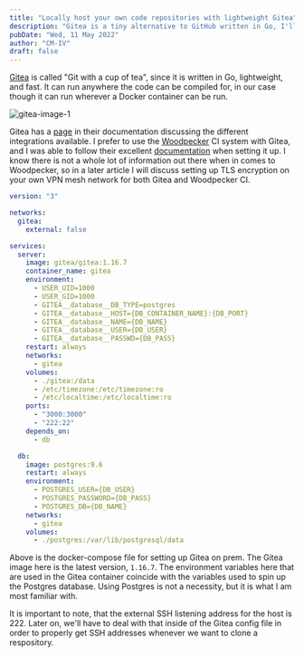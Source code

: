 ```yaml
---
title: "Locally host your own code repositories with lightweight Gitea"
description: "Gitea is a tiny alternative to GitHub written in Go, I'll show you how to use it."
pubDate: "Wed, 11 May 2022"
author: "CM-IV"
draft: false
---
```


[Gitea](https://gitea.io/en-us/) is called "Git with a cup of tea", since it is written in Go, lightweight, and fast.  It can run anywhere the code can be compiled for, in our case though it can run wherever a Docker container can be run.

<img class="image" alt="gitea-image-1" src="https://ik.imagekit.io/xbkhabiqcy9/img/gitea_59262IRyj.webp?ik-sdk-version=javascript-1.4.3&updatedAt=1652312437020" width={860} height={392} alt="Whoogle Search Image" />

Gitea has a [page](https://gitea.com/gitea/awesome-gitea#user-content-devops) in their documentation discussing the different integrations available.  I prefer to use the [Woodpecker](https://github.com/woodpecker-ci/woodpecker) CI system with Gitea, and I was able to follow their excellent [documentation](https://woodpecker-ci.org/docs/intro) when setting it up.  I know there is not a whole lot of information out there when in comes to Woodpecker, so in a later article I will discuss setting up TLS encryption on your own VPN mesh network for both Gitea and Woodpecker CI.

```yaml
version: "3"

networks:
  gitea:
    external: false

services:
  server:
    image: gitea/gitea:1.16.7
    container_name: gitea
    environment:
      - USER_UID=1000
      - USER_GID=1000
      - GITEA__database__DB_TYPE=postgres
      - GITEA__database__HOST={DB_CONTAINER_NAME}:{DB_PORT}
      - GITEA__database__NAME={DB_NAME}
      - GITEA__database__USER={DB_USER}
      - GITEA__database__PASSWD={DB_PASS}
    restart: always
    networks:
      - gitea
    volumes:
      - ./gitea:/data
      - /etc/timezone:/etc/timezone:ro
      - /etc/localtime:/etc/localtime:ro
    ports:
      - "3000:3000"
      - "222:22"
    depends_on:
      - db

  db:
    image: postgres:9.6
    restart: always
    environment:
      - POSTGRES_USER={DB_USER}
      - POSTGRES_PASSWORD={DB_PASS}
      - POSTGRES_DB={DB_NAME}
    networks:
      - gitea
    volumes:
      - ./postgres:/var/lib/postgresql/data
```

Above is the docker-compose file for setting up Gitea on prem.  The Gitea image here is the latest version, `1.16.7`.  The environment variables here that are used in the Gitea container coincide with the variables used to spin up the Postgres database.  Using Postgres is not a necessity, but it is what I am most familiar with.

It is important to note, that the external SSH listening address for the host is 222.  Later on, we'll have to deal with that inside of the Gitea config file in order to properly get SSH addresses whenever we want to clone a respository.